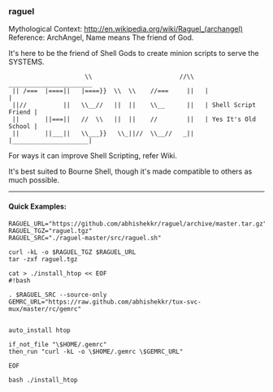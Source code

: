 ### raguel

Mythological Context: http://en.wikipedia.org/wiki/Raguel_(archangel)
Reference: ArchAngel, Name means The friend of God.

It's here to be the friend of Shell Gods to create minion scripts to serve
the SYSTEMS.

```ASCII
                     \\                        //\\   _______________________
 || /===  |====||   |====}}  \\  \\    //===     ||   |                     |
 ||//          ||   \\__//   ||  ||    \\__      ||   | Shell Script Friend |
 ||       ||===||   //  \\   ||  ||    //        ||   | Yes It's Old School |
 ||       ||___||   \\___}}   \\_||//  \\__//   _||   |_____________________|

```

For ways it can improve Shell Scripting, refer Wiki.

It's best suited to Bourne Shell,
though it's made compatible to others as much possible.

***

#### Quick Examples:

```Shell
RAGUEL_URL="https://github.com/abhishekkr/raguel/archive/master.tar.gz"
RAGUEL_TGZ="raguel.tgz"
RAGUEL_SRC="./raguel-master/src/raguel.sh"

curl -kL -o $RAGUEL_TGZ $RAGUEL_URL
tar -zxf raguel.tgz

cat > ./install_htop << EOF
#!bash

. $RAGUEL_SRC --source-only
GEMRC_URL="https://raw.github.com/abhishekkr/tux-svc-mux/master/rc/gemrc"


auto_install htop

if_not_file "\$HOME/.gemrc"
then_run "curl -kL -o \$HOME/.gemrc \$GEMRC_URL"

EOF

bash ./install_htop
```
